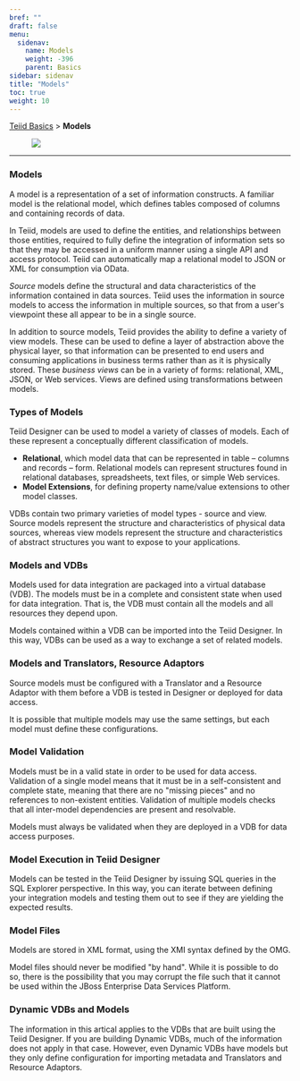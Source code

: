 ```yaml
---
bref: ""
draft: false
menu:
  sidenav:
    name: Models
    weight: -396
    parent: Basics
sidebar: sidenav
title: "Models"
toc: true
weight: 10
---
```

[Teiid Basics](..) > **Models**

<div>
<img src="http://static.jboss.org/teiid/images/teiid-model-internals.png" frameborder="2" hspace="40" ></img>
</div>

---

### Models

A model is a representation of a set of information constructs. A familiar model is the relational model, 
which defines tables composed of columns and containing records of data.

In Teiid, models are used to define the entities, and relationships between those entities, required to fully 
define the integration of information sets so that they may be accessed in a uniform manner using a single API 
and access protocol. Teiid can automatically map a relational model to JSON or XML for consumption via OData.

_Source_ models define the structural and data characteristics of the information contained in data sources. 
Teiid uses the information in source models to access the information in multiple sources, so that from a user's 
viewpoint these all appear to be in a single source.

In addition to source models, Teiid provides the ability to define a variety of view models. These can be 
used to define a layer of abstraction above the physical layer, so that information can be presented to 
end users and consuming applications in business terms rather than as it is physically stored. These _business views_ can 
be in a variety of forms: relational, XML, JSON, or Web services. Views are defined using transformations between models.

### Types of Models

Teiid Designer can be used to model a variety of classes of models. Each of these represent a conceptually different 
classification of models.

<div class="proj_basics">

*   **Relational**, which model data that can be represented in table – columns and records – form. Relational models can represent structures found in relational databases, spreadsheets, text files, or simple Web services.
*   **Model Extensions**, for defining property name/value extensions to other model classes.

</div>

VDBs contain two primary varieties of model types - source and view. Source models represent the structure and 
characteristics of physical data sources, whereas view models represent the structure and characteristics of abstract 
structures you want to expose to your applications.

### Models and VDBs

<div class="section">

Models used for data integration are packaged into a virtual database (VDB). The models must be in a complete and 
consistent state when used for data integration. That is, the VDB must contain all the models and all resources 
they depend upon.

Models contained within a VDB can be imported into the Teiid Designer. In this way, VDBs can be used as a way to 
exchange a set of related models.

</div>

### Models and Translators, Resource Adaptors

<div class="section">

Source models must be configured with a Translator and a Resource Adaptor with them before a VDB is tested in Designer 
or deployed for data access.

It is possible that multiple models may use the same settings, but each model must define these configurations.

</div>

### Model Validation

<div class="section">

Models must be in a valid state in order to be used for data access. Validation of a single model means that it must 
be in a self-consistent and complete state, meaning that there are no "missing pieces" and no references to 
non-existent entities. Validation of multiple models checks that all inter-model dependencies are present and resolvable.

Models must always be validated when they are deployed in a VDB for data access purposes.

</div>

### Model Execution in Teiid Designer

<div class="section">

Models can be tested in the Teiid Designer by issuing SQL queries in the SQL Explorer perspective. In this way, 
you can iterate between defining your integration models and testing them out to see if they are yielding the 
expected results.

</div>

### Model Files

<div class="section">

Models are stored in XML format, using the XMI syntax defined by the OMG.

Model files should never be modified "by hand". While it is possible to do so, there is the possibility that 
you may corrupt the file such that it cannot be used within the JBoss Enterprise Data Services Platform.

</div>

### Dynamic VDBs and Models  

The information in this artical applies to the VDBs that are built using the Teiid Designer. If you are building 
Dynamic VDBs, much of the information does not apply in that case. However, even Dynamic VDBs have models 
but they only define configuration for importing metadata and Translators and Resource Adaptors.